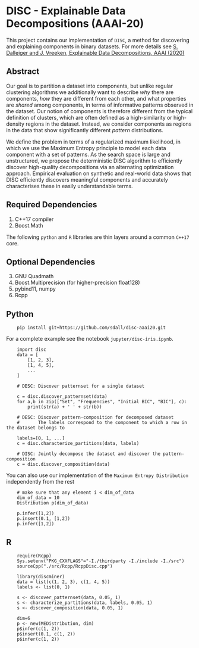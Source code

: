 # DISC - Explainable Data Decompositions (AAAI-20)

This project contains our implementation of `DISC`, a method for discovering and explaining components in binary datasets. For more details see [S. Dalleiger and J. Vreeken, Explainable Data Decompositions, AAAI (2020)](https://aaai.org/Papers/AAAI/2020GB/AAAI-DalleigerS.8171.pdf)


## Abstract

Our goal is to partition a dataset into components, but unlike regular clustering algorithms we additionally want to describe _why_ there are components, _how_ they are different from each other, and what properties are _shared_ among components, in terms of informative patterns observed in the dataset.
Our notion of components is therefore different from the typical definition of clusters, which are often defined as a high-similarity or high-density regions in the dataset. Instead, we consider components as regions in the data that show significantly different _pattern_ distributions. 

We define the problem in terms of a regularized maximum likelihood, in which we use the Maximum Entropy principle to model each data component with a set of patterns. As the search space is large and unstructured, we propose the deterministic DISC algorithm to efficiently discover high-quality decompositions via an alternating optimization approach. Empirical evaluation on synthetic and real-world data shows that DISC efficiently discovers meaningful components and accurately characterises these in easily understandable terms. 

## Required Dependencies

1. C++17 compiler
2. Boost.Math

The following ```python``` and ```R``` libraries are thin layers around a common ```C++17``` core. 

## Optional Dependencies

3. GNU Quadmath
4. Boost.Multiprecision (for higher-precision float128)
5. pybind11, numpy
6. Rcpp

## Python

```{sh}
    pip install git+https://github.com/sdall/disc-aaai20.git
```

For a complete example see the notebook ```jupyter/disc-iris.ipynb```.

```{python}
    import disc
    data = [
        [1, 2, 3], 
        [1, 4, 5], 
        ...
    ]

    # DESC: Discover patternset for a single dataset

    c = disc.discover_patternset(data)
    for a,b in zip(["Set", "Frequencies", "Initial BIC", "BIC"], c):
        print(str(a) + ' ' + str(b))

    # DESC: Discover pattern-composition for decomposed dataset
    #       The labels correspond to the component to which a row in the dataset belongs to 

    labels=[0, 1, ...]
    c = disc.characterize_partitions(data, labels)

    # DISC: Jointly decompose the dataset and discover the pattern-composition
    c = disc.discover_composition(data)
```

You can also use our implementation of the ```Maximum Entropy Distribution``` independently from the rest

```{python}
    # make sure that any element i < dim_of_data
    dim_of_data = 10
    Distribution p(dim_of_data)

    p.infer([1,2])
    p.insert(0.1, [1,2])
    p.infer([1,2])
```

## R

```{R}
    require(Rcpp)
    Sys.setenv("PKG_CXXFLAGS"="-I./thirdparty -I./include -I./src")
    sourceCpp("./src/Rcpp/RcppDisc.cpp")
```

```{R}
    library(discminer)
    data = list(c(1, 2, 3), c(1, 4, 5))
    labels <- list(0, 1)

    s <- discover_patternset(data, 0.05, 1)
    s <- characterize_partitions(data, labels, 0.05, 1)
    s <- discover_composition(data, 0.05, 1)

    dim=6
    p <- new(MEDistribution, dim)
    p$infer(c(1, 2))
    p$insert(0.1, c(1, 2))
    p$infer(c(1, 2))
```
